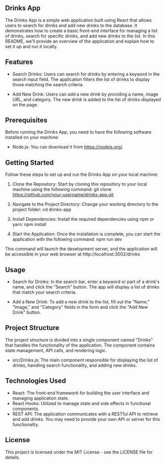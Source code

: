 ## Drinks App
The Drinks App is a simple web application built using React that allows users to search for drinks and add new drinks to the database. It demonstrates how to create a basic front-end interface for managing a list of drinks, search for specific drinks, and add new drinks to the list. In this README, we'll provide an overview of the application and explain how to set it up and run it locally.

## Features
* Search Drinks: Users can search for drinks by entering a keyword in the search input field. The application filters the list of drinks to display those matching the search criteria.

* Add New Drink: Users can add a new drink by providing a name, image URL, and category. The new drink is added to the list of drinks displayed on the page.

## Prerequisites
Before running the Drinks App, you need to have the following software installed on your machine:

* Node.js: You can download it from https://nodejs.org/.
## Getting Started
Follow these steps to set up and run the Drinks App on your local machine:

1. Clone the Repository: Start by cloning this repository to your local machine using the following command: git clone https://github.com/your-username/drinks-app.git

2. Navigate to the Project Directory: Change your working directory to the project folder:
    cd drinks-app

3. Install Dependencies: Install the required dependencies using npm or yarn:
    npm install

4. Start the Application: Once the installation is complete, you can start the application with the following command: npm run dev

This command will launch the development server, and the application will be accessible in your web browser at http://localhost:3002/drinks

## Usage
* Search for Drinks: In the search bar, enter a keyword or part of a drink's name, and click the "Search" button. The app will display a list of drinks that match your search criteria.

* Add a New Drink: To add a new drink to the list, fill out the "Name," "Image," and "Category" fields in the form and click the "Add New Drink" button.

## Project Structure
The project structure is divided into a single component named "Drinks" that handles the functionality of the application. The component contains state management, API calls, and rendering logic.

* src/Drinks.js: The main component responsible for displaying the list of drinks, handling search functionality, and adding new drinks.
## Technologies Used
* React: The front-end framework for building the user interface and managing application state.
* React Hooks: Utilized to manage state and side effects in functional components.
* REST API: The application communicates with a RESTful API to retrieve and add drinks. You may need to provide your own API or server for this functionality.
## License
This project is licensed under the MIT License - see the LICENSE file for details.